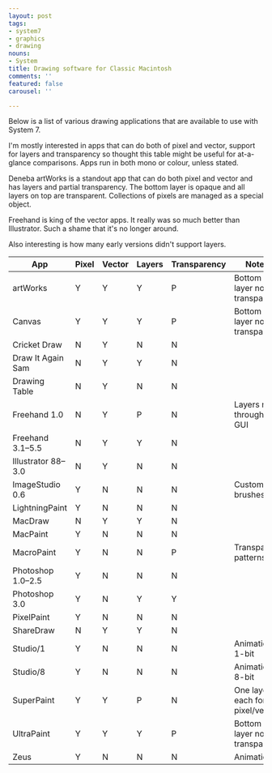 ```yaml
---
layout: post
tags:
- system7
- graphics
- drawing
nouns:
- System
title: Drawing software for Classic Macintosh
comments: ''
featured: false
carousel: ''

---
```

Below is a list of various drawing applications that are available to use with System 7.

I'm mostly interested in apps that can do both of pixel and vector, support for layers and transparency so thought this table might be useful for at-a-glance comparisons. Apps run in both mono or colour, unless stated.

Deneba artWorks is a standout app that can do both pixel and vector and has layers and partial transparency. The bottom layer is opaque and all layers on top are transparent. Collections of pixels are managed as a special object.

Freehand is king of the vector apps. It really was so much better than Illustrator. Such a shame that it's no longer around.

Also interesting is how many early versions didn't support layers.

| App | Pixel | Vector | Layers | Transparency | Notes |
| --- | --- | --- | --- | --- | --- |
| artWorks | Y | Y | Y | P | Bottom layer not transparent |
| Canvas | Y | Y | Y | P | Bottom layer not transparent |
| Cricket Draw | N | Y | N | N |  |
| Draw It Again Sam | N | Y | Y | N |  |
| Drawing Table | N | Y | N | N |  |
| Freehand 1.0 | N | Y | P | N | Layers not through GUI |
| Freehand 3.1–5.5 | N | Y | Y | N |  |
| Illustrator 88–3.0 | N | Y | N | N |  |
| ImageStudio 0.6 | Y | N | N | N | Custom brushes |
| LightningPaint | Y | N | N | N |  |
| MacDraw | N | Y | Y | N |  |
| MacPaint | Y | N | N | N |  |
| MacroPaint | Y | N | N | P | Transparent patterns |
| Photoshop 1.0–2.5 | Y | N | N | N |  |
| Photoshop 3.0 | Y | N | Y | Y |  |
| PixelPaint | Y | N | N | N |  |
| ShareDraw | N | Y | Y | N |  |
| Studio/1 | Y | N | N | N | Animation, 1-bit |
| Studio/8 | Y | N | N | N | Animation, 8-bit |
| SuperPaint | Y | Y | P | N | One layer each for pixel/vector |
| UltraPaint | Y | Y | Y | P | Bottom layer not transparent |
| Zeus | Y | N | N | N | Animation |